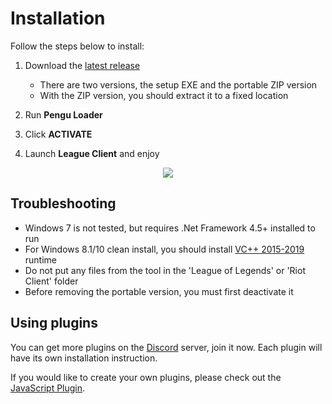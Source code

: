 # Installation

Follow the steps below to install:

1. Download the
   [latest release](https://github.com/PenguLoader/PenguLoader/releases)

   - There are two versions, the setup EXE and the portable ZIP version
   - With the ZIP version, you should extract it to a fixed location

2. Run **Pengu Loader**
3. Click **ACTIVATE**
4. Launch **League Client** and enjoy

<p align=center>
  <img src="https://i.imgur.com/K4vehuE.png" />
</p>

## Troubleshooting

- Windows 7 is not tested, but requires .Net Framework 4.5+ installed to run
- For Windows 8.1/10 clean install, you should install
  [VC++ 2015-2019](https://learn.microsoft.com/en-us/cpp/windows/latest-supported-vc-redist?view=msvc-170)
  runtime
- Do not put any files from the tool in the 'League of Legends' or 'Riot Client'
  folder
- Before removing the portable version, you must first deactivate it

## Using plugins

You can get more plugins on the [Discord](https://chat.pengu.lol) server, join it now. Each plugin will
have its own installation instruction.

If you would like to create your own plugins, please check out the
[JavaScript Plugin](./javascript-plugin).
